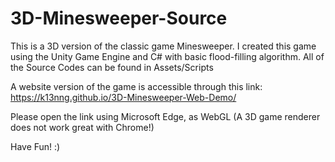 # 3D-Minesweeper-Source
 
This is a 3D version of the classic game Minesweeper. I created this game using the Unity Game Engine and C# with basic flood-filling algorithm.
All of the Source Codes can be found in Assets/Scripts

A website version of the game is accessible through this link: https://k13nng.github.io/3D-Minesweeper-Web-Demo/

Please open the link using Microsoft Edge, as WebGL (A 3D game renderer does not work great with Chrome!)

Have Fun! :)
